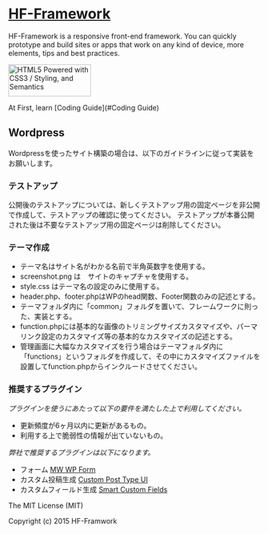 # [HF-Framework](https://github.com/hanuman6/HF-Framework)
HF-Framework is a responsive front-end framework. You can quickly prototype and build sites or apps that work on any kind of device, more elements, tips and best practices.

<a href="http://www.w3.org/html/logo/">
<img src="http://www.w3.org/html/logo/badge/html5-badge-h-css3-semantics.png" width="165" height="64" alt="HTML5 Powered with CSS3 / Styling, and Semantics" title="HTML5 Powered with CSS3 / Styling, and Semantics">
</a>

At First, learn [Coding Guide](#Coding Guide)

## Wordpress

Wordpressを使ったサイト構築の場合は、以下のガイドラインに従って実装をお願いします。

### テストアップ

公開後のテストアップについては、新しくテストアップ用の固定ページを非公開で作成して、テストアップの確認に使ってください。
テストアップが本番公開された後は不要なテストアップ用の固定ページは削除してください。

### テーマ作成
* テーマ名はサイト名がわかる名前で半角英数字を使用する。
* screenshot.png は　サイトのキャプチャを使用する。
* style.css はテーマ名の設定のみに使用する。
* header.php、footer.phpはWPのhead関数、Footer関数のみの記述とする。
* テーマフォルダ内に「common」フォルダを置いて、フレームワークに則った、実装とする。
* function.phpには基本的な画像のトリミングサイズカスタマイズや、パーマリンク設定のカスタマイズ等の基本的なカスタマイズの記述とする。
* 管理画面に大幅なカスタマイズを行う場合はテーマフォルダ内に「functions」というフォルダを作成して、その中にカスタマイズファイルを設置してfunction.phpからインクルードさせてください。


### 推奨するプラグイン

*プラグインを使うにあたって以下の要件を満たした上で利用してください。*

* 更新頻度が6ヶ月以内に更新があるもの。
* 利用する上で脆弱性の情報が出ていないもの。

*弊社で推奨するプラグインは以下になります。*

* フォーム [MW WP Form](https://plugins.2inc.org/mw-wp-form/)
* カスタム投稿生成 [Custom Post Type UI](https://wordpress.org/plugins/custom-post-type-ui/)
* カスタムフィールド生成 [Smart Custom Fields](https://ja.wordpress.org/plugins/smart-custom-fields/)


The MIT License (MIT)

Copyright (c) 2015 HF-Framwork
